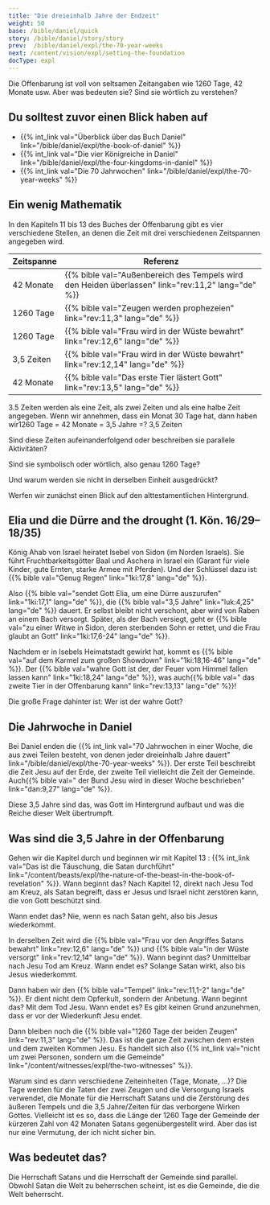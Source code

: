 ```yaml
---
title: "Die dreieinhalb Jahre der Endzeit"
weight: 50
base: /bible/daniel/quick
story: /bible/daniel/story/story
prev:  /bible/daniel/expl/the-70-year-weeks
next: /content/vision/expl/setting-the-foundation
docType: expl
---
```


Die Offenbarung ist voll von seltsamen Zeitangaben wie 1260 Tage, 42 Monate usw. Aber was bedeuten sie? Sind sie wörtlich zu verstehen?

## Du solltest zuvor einen Blick haben auf

<a name="7ed9"></a>
- {{% int_link val="Überblick über das Buch Daniel" link="/bible/daniel/expl/the-book-of-daniel" %}}
- {{% int_link val="Die vier Königreiche in Daniel" link="/bible/daniel/expl/the-four-kingdoms-in-daniel" %}}
- {{% int_link val="Die 70 Jahrwochen" link="/bible/daniel/expl/the-70-year-weeks" %}}

## Ein wenig Mathematik

<a name="472b"></a>
In den Kapiteln 11 bis 13 des Buches der Offenbarung gibt es vier verschiedene Stellen, an denen die Zeit mit drei verschiedenen Zeitspannen angegeben wird.

| Zeitspanne | Referenz |
|------------|----------|
| 42 Monate | {{% bible val="Außenbereich des Tempels wird den Heiden überlassen" link="rev:11,2" lang="de" %}} |
| 1260 Tage | {{% bible val="Zeugen werden prophezeien" link="rev:11,3" lang="de" %}} |
| 1260 Tage | {{% bible val="Frau wird in der Wüste bewahrt" link="rev:12,6" lang="de" %}} |
| 3,5 Zeiten | {{% bible val="Frau wird in der Wüste bewahrt" link="rev:12,14" lang="de" %}} |
| 42 Monate | {{% bible val="Das erste Tier lästert Gott" link="rev:13,5" lang="de" %}} |

3.5 Zeiten werden als eine Zeit, als zwei Zeiten und als eine halbe Zeit angegeben. Wenn wir annehmen, dass ein Monat 30 Tage hat, dann haben wir1260 Tage = 42 Monate = 3,5 Jahre =? 3,5 Zeiten

Sind diese Zeiten aufeinanderfolgend oder beschreiben sie parallele Aktivitäten?

Sind sie symbolisch oder wörtlich, also genau 1260 Tage?

Und warum werden sie nicht in derselben Einheit ausgedrückt?

Werfen wir zunächst einen Blick auf den alttestamentlichen Hintergrund.

## Elia und die Dürre and the drought (1. Kön. 16/29–18/35)

<a name="2b28"></a>
König Ahab von Israel heiratet Isebel von Sidon (im Norden Israels). Sie führt Fruchtbarkeitsgötter Baal und Aschera in Israel ein (Garant für viele Kinder, gute Ernten, starke Armee mit Pferden). Und der Schlüssel dazu ist: {{% bible val="Genug Regen" link="1ki:17,8" lang="de" %}}.

Also {{% bible val="sendet Gott Elia, um eine Dürre auszurufen" link="1ki:17,1" lang="de" %}}, die {{% bible val="3,5 Jahre" link="luk:4,25" lang="de" %}} dauert. Er selbst bleibt nicht verschont, aber wird von Raben an einem Bach versorgt. Später, als der Bach versiegt, geht er {{% bible val="zu einer Witwe in Sidon, deren sterbenden Sohn er rettet, und die Frau glaubt an Gott" link="1ki:17,6-24" lang="de" %}}.

Nachdem er in Isebels Heimatstadt gewirkt hat, kommt es {{% bible val="auf dem Karmel zum großen Showdown" link="1ki:18,16-46" lang="de" %}}. Der {{% bible val="wahre Gott ist der, der Feuer vom Himmel fallen lassen kann" link="1ki:18,24" lang="de" %}}, was auch{{% bible val=" das zweite Tier in der Offenbarung kann" link="rev:13,13" lang="de" %}}!

Die große Frage dahinter ist: Wer ist der wahre Gott?

## Die Jahrwoche in Daniel

<a name="8ed0"></a>
Bei Daniel enden die {{% int_link val="70 Jahrwochen in einer Woche, die aus zwei Teilen besteht, von denen jeder dreieinhalb Jahre dauert" link="/bible/daniel/expl/the-70-year-weeks" %}}. Der erste Teil beschreibt die Zeit Jesu auf der Erde, der zweite Teil vielleicht die Zeit der Gemeinde. Auch{{% bible val=" der Bund Jesu wird in dieser Woche beschrieben" link="dan:9,27" lang="de" %}}.

Diese 3,5 Jahre sind das, was Gott im Hintergrund aufbaut und was die Reiche dieser Welt übertrumpft.

## Was sind die 3,5 Jahre in der Offenbarung

<a name="1f16"></a>
Gehen wir die Kapitel durch und beginnen wir mit Kapitel 13 : {{% int_link val="Das ist die Täuschung, die Satan durchführt" link="/content/beasts/expl/the-nature-of-the-beast-in-the-book-of-revelation" %}}. Wann beginnt das? Nach Kapitel 12, direkt nach Jesu Tod am Kreuz, als Satan begreift, dass er Jesus und Israel nicht zerstören kann, die von Gott beschützt sind.

Wann endet das? Nie, wenn es nach Satan geht, also bis Jesus wiederkommt.

In derselben Zeit wird die {{% bible val="Frau vor den Angriffes Satans bewahrt" link="rev:12,6" lang="de" %}} und {{% bible val="in der Wüste versorgt" link="rev:12,14" lang="de" %}}. Wann beginnt das? Unmittelbar nach Jesu Tod am Kreuz. Wann endet es? Solange Satan wirkt, also bis Jesus wiederkommt.

Dann haben wir den {{% bible val="Tempel" link="rev:11,1-2" lang="de" %}}. Er dient nicht dem Opferkult, sondern der Anbetung. Wann beginnt das? Mit dem Tod Jesu. Wann endet es? Es gibt keinen Grund anzunehmen, dass er vor der Wiederkunft Jesu endet.

Dann bleiben noch die {{% bible val="1260 Tage der beiden Zeugen" link="rev:11,3" lang="de" %}}. Das ist die ganze Zeit zwischen dem ersten und dem zweiten Kommen Jesu. Es handelt sich also {{% int_link val="nicht um zwei Personen, sondern um die Gemeinde" link="/content/witnesses/expl/the-two-witnesses" %}}.

Warum sind es dann verschiedene Zeiteinheiten (Tage, Monate, …)? Die Tage werden für die Taten der zwei Zeugen und die Versorgung Israels verwendet, die Monate für die Herrschaft Satans und die Zerstörung des äußeren Tempels und die 3,5 Jahre/Zeiten für das verborgene Wirken Gottes. Vielleicht ist es so, dass die Länge der 1260 Tage der Gemeinde der kürzeren Zahl von 42 Monaten Satans gegenübergestellt wird. Aber das ist nur eine Vermutung, der ich nicht sicher bin.

## Was bedeutet das?

<a name="051a"></a>
Die Herrschaft Satans und die Herrschaft der Gemeinde sind parallel. Obwohl Satan die Welt zu beherrschen scheint, ist es die Gemeinde, die die Welt beherrscht.

